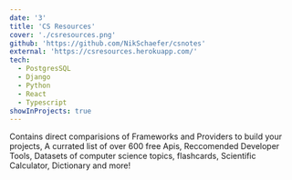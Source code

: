 ```yaml
---
date: '3'
title: 'CS Resources'
cover: './csresources.png'
github: 'https://github.com/NikSchaefer/csnotes'
external: 'https://csresources.herokuapp.com/'
tech:
  - PostgresSQL
  - Django
  - Python
  - React
  - Typescript
showInProjects: true
---
```


Contains direct comparisions of Frameworks and Providers to build your projects, A currated list of over 600 free Apis, Reccomended Developer Tools, Datasets of computer science topics, flashcards, Scientific Calculator, Dictionary and more!

